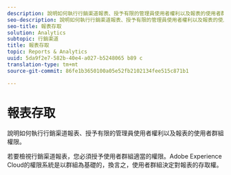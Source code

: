 ```yaml
---
description: 說明如何執行行銷渠道報表、授予有限的管理員使用者權利以及報表的使用者群組權限。
seo-description: 說明如何執行行銷渠道報表、授予有限的管理員使用者權利以及報表的使用者群組權限。
seo-title: 報表存取
solution: Analytics
subtopic: 行銷渠道
title: 報表存取
topic: Reports & Analytics
uuid: 5da9f2e7-582b-40e4-a027-b5248065 b89 c
translation-type: tm+mt
source-git-commit: 86fe1b3650100a05e52fb2102134fee515c871b1

---
```



# 報表存取

說明如何執行行銷渠道報表、授予有限的管理員使用者權利以及報表的使用者群組權限。

若要檢視行銷渠道報表，您必須授予使用者群組適當的權限。Adobe Experience Cloud的權限系統是以群組為基礎的，換言之，使用者群組決定對報表的存取權。
